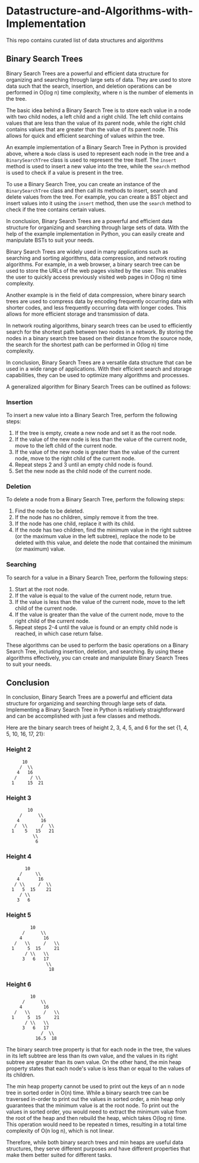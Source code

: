# Datastructure-and-Algorithms-with-Implementation
This repo contains curated list of data structures and algorithms 
## Binary Search Trees
Binary Search Trees are a powerful and efficient data structure for organizing and searching through large sets of data. They are used to store data such that the search, insertion, and deletion operations can be performed in O(log n) time complexity, where n is the number of elements in the tree.

The basic idea behind a Binary Search Tree is to store each value in a node with two child nodes, a left child and a right child. The left child contains values that are less than the value of its parent node, while the right child contains values that are greater than the value of its parent node. This allows for quick and efficient searching of values within the tree.

An example implementation of a Binary Search Tree in Python is provided above, where a `Node` class is used to represent each node in the tree and a `BinarySearchTree` class is used to represent the tree itself. The `insert` method is used to insert a new value into the tree, while the `search` method is used to check if a value is present in the tree.

To use a Binary Search Tree, you can create an instance of the `BinarySearchTree` class and then call its methods to insert, search and delete values from the tree. For example, you can create a BST object and insert values into it using the `insert` method, then use the `search` method to check if the tree contains certain values.

In conclusion, Binary Search Trees are a powerful and efficient data structure for organizing and searching through large sets of data. With the help of the example implementation in Python, you can easily create and manipulate BSTs to suit your needs.

Binary Search Trees are widely used in many applications such as searching and sorting algorithms, data compression, and network routing algorithms. For example, in a web browser, a binary search tree can be used to store the URLs of the web pages visited by the user. This enables the user to quickly access previously visited web pages in O(log n) time complexity.

Another example is in the field of data compression, where binary search trees are used to compress data by encoding frequently occurring data with shorter codes, and less frequently occurring data with longer codes. This allows for more efficient storage and transmission of data.

In network routing algorithms, binary search trees can be used to efficiently search for the shortest path between two nodes in a network. By storing the nodes in a binary search tree based on their distance from the source node, the search for the shortest path can be performed in O(log n) time complexity.

In conclusion, Binary Search Trees are a versatile data structure that can be used in a wide range of applications. With their efficient search and storage capabilities, they can be used to optimize many algorithms and processes.

A generalized algorithm for Binary Search Trees can be outlined as follows:

### Insertion

To insert a new value into a Binary Search Tree, perform the following steps:

1. If the tree is empty, create a new node and set it as the root node.
2. If the value of the new node is less than the value of the current node, move to the left child of the current node.
3. If the value of the new node is greater than the value of the current node, move to the right child of the current node.
4. Repeat steps 2 and 3 until an empty child node is found.
5. Set the new node as the child node of the current node.

### Deletion

To delete a node from a Binary Search Tree, perform the following steps:

1. Find the node to be deleted.
2. If the node has no children, simply remove it from the tree.
3. If the node has one child, replace it with its child.
4. If the node has two children, find the minimum value in the right subtree (or the maximum value in the left subtree), replace the node to be deleted with this value, and delete the node that contained the minimum (or maximum) value.

### Searching

To search for a value in a Binary Search Tree, perform the following steps:

1. Start at the root node.
2. If the value is equal to the value of the current node, return true.
3. If the value is less than the value of the current node, move to the left child of the current node.
4. If the value is greater than the value of the current node, move to the right child of the current node.
5. Repeat steps 2-4 until the value is found or an empty child node is reached, in which case return false.

These algorithms can be used to perform the basic operations on a Binary Search Tree, including insertion, deletion, and searching. By using these algorithms effectively, you can create and manipulate Binary Search Trees to suit your needs.
## Conclusion

In conclusion, Binary Search Trees are a powerful and efficient data structure for organizing and searching through large sets of data. Implementing a Binary Search Tree in Python is relatively straightforward and can be accomplished with just a few classes and methods.

Here are the binary search trees of height 2, 3, 4, 5, and 6 for the set {1, 4, 5, 10, 16, 17, 21}:

### Height 2

```
      10
     /  \\
    4   16
   /     / \\
  1     15  21

```

### Height 3

```
        10
     /      \\
    4        16
   /  \\     /  \\
  1    5   15   21
          \\
           6

```

### Height 4

```
       10
     /     \\
    4       16
   / \\     /  \\
  1   5  15    21
     / \\
    3   6

```

### Height 5

```
         10
      /      \\
     4        16
   /   \\     /   \\
  1     5  15     21
       / \\   \\
      3   6   17
               \\
                18

```

### Height 6

```
         10
      /      \\
     4        16
   /   \\     /   \\
  1     5  15     21
       / \\   \\
      3   6   17
             /  \\
           16.5  18

```

The binary search tree property is that for each node in the tree, the values in its left subtree are less than its own value, and the values in its right subtree are greater than its own value. On the other hand, the min heap property states that each node's value is less than or equal to the values of its children.

The min heap property cannot be used to print out the keys of an n node tree in sorted order in O(n) time. While a binary search tree can be traversed in-order to print out the values in sorted order, a min heap only guarantees that the minimum value is at the root node. To print out the values in sorted order, you would need to extract the minimum value from the root of the heap and then rebuild the heap, which takes O(log n) time. This operation would need to be repeated n times, resulting in a total time complexity of O(n log n), which is not linear.

Therefore, while both binary search trees and min heaps are useful data structures, they serve different purposes and have different properties that make them better suited for different tasks.
